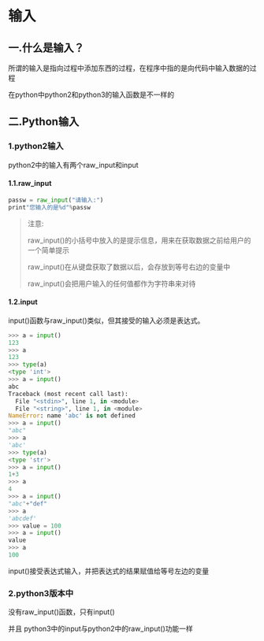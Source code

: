 # 输入

## 一.什么是输入？

所谓的输入是指向过程中添加东西的过程，在程序中指的是向代码中输入数据的过程

在python中python2和python3的输入函数是不一样的

## 二.Python输入

### 1.python2输入

python2中的输入有两个raw_input和input

#### 1.1.raw_input

```python
passw = raw_input("请输入:")
print"您输入的是%d"%passw
```

> 注意:
>
> raw_input()的小括号中放入的是提示信息，用来在获取数据之前给用户的一个简单提示
>
> raw_input()在从键盘获取了数据以后，会存放到等号右边的变量中
>
> raw_input()会把用户输入的任何值都作为字符串来对待

#### 1.2.input

input()函数与raw_input()类似，但其接受的输入必须是表达式。

```python
>>> a = input() 
123
>>> a
123
>>> type(a)
<type 'int'>
>>> a = input()
abc
Traceback (most recent call last):
  File "<stdin>", line 1, in <module>
  File "<string>", line 1, in <module>
NameError: name 'abc' is not defined
>>> a = input()
"abc"
>>> a
'abc'
>>> type(a)
<type 'str'>
>>> a = input()
1+3
>>> a
4
>>> a = input()
"abc"+"def"
>>> a
'abcdef'
>>> value = 100
>>> a = input()
value
>>> a
100
```

input()接受表达式输入，并把表达式的结果赋值给等号左边的变量

###  2.python3版本中

没有raw_input()函数，只有input()

并且 python3中的input与python2中的raw_input()功能一样

